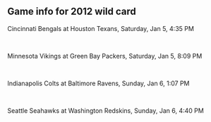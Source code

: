 ## Game info for 2012 wild card
Cincinnati Bengals at Houston Texans, Saturday, Jan 5, 4:35 PM


<br/>

Minnesota Vikings at Green Bay Packers, Saturday, Jan 5, 8:09 PM


<br/>

Indianapolis Colts at Baltimore Ravens, Sunday, Jan 6, 1:07 PM


<br/>

Seattle Seahawks at Washington Redskins, Sunday, Jan 6, 4:40 PM


